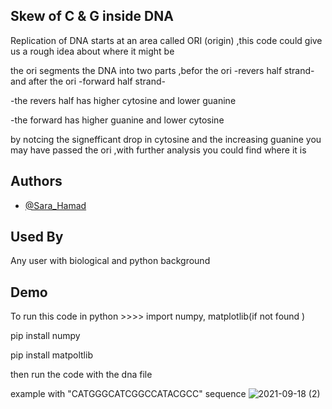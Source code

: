 
## **Skew of C & G inside DNA**

Replication of DNA starts at an area called ORI (origin) ,this code could give us a rough idea about where it might be 

the ori segments the DNA into two parts ,befor the ori  -revers half strand-  and after the ori  -forward half strand- 

-the revers half has higher cytosine and lower guanine

-the forward has higher guanine and lower cytosine

by notcing the signefficant drop in cytosine and the increasing guanine you may have passed the ori ,with further analysis you could find where it is
## Authors

- [@Sara_Hamad](https://github.com/Sara-Hamad)

  
## Used By

Any user with biological and python background

  
## Demo

To run this code in python >>>>
import numpy, matplotlib(if not found )

pip install numpy

pip install matpoltlib

then run the code with the dna file 


example with "CATGGGCATCGGCCATACGCC" sequence
  ![2021-09-18 (2)](https://user-images.githubusercontent.com/56077943/133893330-0b65d578-5f94-4f6e-92b3-d203b8c8555c.png)


